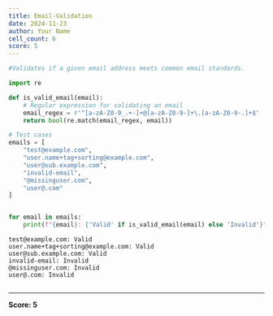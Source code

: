 ```yaml
---
title: Email-Validation
date: 2024-11-23
author: Your Name
cell_count: 6
score: 5
---
```


```python
#Validates if a given email address meets common email standards.
```


```python
import re


```


```python
def is_valid_email(email):
    # Regular expression for validating an email
    email_regex = r'^[a-zA-Z0-9_.+-]+@[a-zA-Z0-9-]+\.[a-zA-Z0-9-.]+$'
    return bool(re.match(email_regex, email))


```


```python
# Test cases
emails = [
    "test@example.com",
    "user.name+tag+sorting@example.com",
    "user@sub.example.com",
    "invalid-email",
    "@missinguser.com",
    "user@.com"
]



```


```python
for email in emails:
    print(f"{email}: {'Valid' if is_valid_email(email) else 'Invalid'}")
```

    test@example.com: Valid
    user.name+tag+sorting@example.com: Valid
    user@sub.example.com: Valid
    invalid-email: Invalid
    @missinguser.com: Invalid
    user@.com: Invalid



```python

```


---
**Score: 5**
